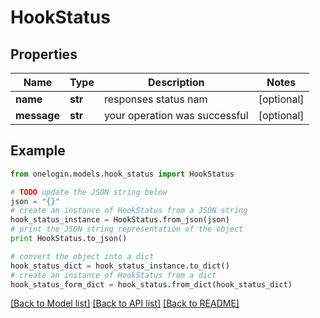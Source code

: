 # HookStatus


## Properties
Name | Type | Description | Notes
------------ | ------------- | ------------- | -------------
**name** | **str** | responses status nam | [optional] 
**message** | **str** | your operation was successful | [optional] 

## Example

```python
from onelogin.models.hook_status import HookStatus

# TODO update the JSON string below
json = "{}"
# create an instance of HookStatus from a JSON string
hook_status_instance = HookStatus.from_json(json)
# print the JSON string representation of the object
print HookStatus.to_json()

# convert the object into a dict
hook_status_dict = hook_status_instance.to_dict()
# create an instance of HookStatus from a dict
hook_status_form_dict = hook_status.from_dict(hook_status_dict)
```
[[Back to Model list]](../README.md#documentation-for-models) [[Back to API list]](../README.md#documentation-for-api-endpoints) [[Back to README]](../README.md)


